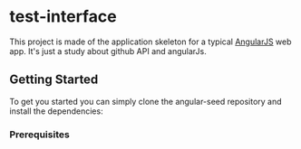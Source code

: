 # test-interface

This project is made of the application skeleton for a typical [AngularJS](http://angularjs.org/) web app.
It's just a study about github API and angularJs.

## Getting Started

To get you started you can simply clone the angular-seed repository and install the dependencies:

### Prerequisites


